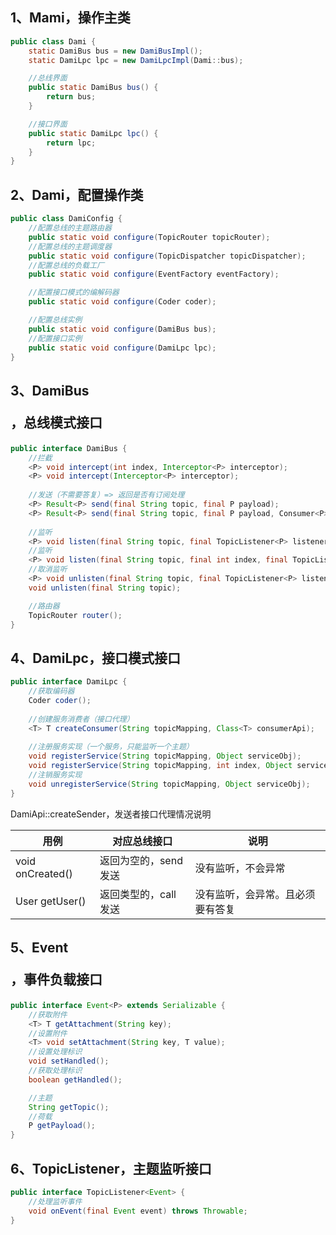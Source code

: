 
## 1、Mami，操作主类


```java
public class Dami {
    static DamiBus bus = new DamiBusImpl();
    static DamiLpc lpc = new DamiLpcImpl(Dami::bus);

    //总线界面
    public static DamiBus bus() {
        return bus;
    }

    //接口界面
    public static DamiLpc lpc() {
        return lpc;
    }
}
```

## 2、Dami，配置操作类

```java
public class DamiConfig {
    //配置总线的主题路由器
    public static void configure(TopicRouter topicRouter);
    //配置总线的主题调度器
    public static void configure(TopicDispatcher topicDispatcher);
    //配置总线的负载工厂
    public static void configure(EventFactory eventFactory);

    //配置接口模式的编解码器
    public static void configure(Coder coder);

    //配置总线实例
    public static void configure(DamiBus bus);
    //配置接口实例
    public static void configure(DamiLpc lpc);
}
```

## 3、DamiBus<P>，总线模式接口


```java
public interface DamiBus {
    //拦截
    <P> void intercept(int index, Interceptor<P> interceptor);
    <P> void intercept(Interceptor<P> interceptor);
    
    //发送（不需要答复）=> 返回是否有订阅处理
    <P> Result<P> send(final String topic, final P payload);
    <P> Result<P> send(final String topic, final P payload, Consumer<P> fallback);
   
    //监听
    <P> void listen(final String topic, final TopicListener<P> listener);
    //监听
    <P> void listen(final String topic, final int index, final TopicListener<P> listener);
    //取消监听
    <P> void unlisten(final String topic, final TopicListener<P> listener);
    void unlisten(final String topic);

    //路由器
    TopicRouter router();
}
```


## 4、DamiLpc，接口模式接口


```java
public interface DamiLpc {
    //获取编码器
    Coder coder();
    
    //创建服务消费者（接口代理）
    <T> T createConsumer(String topicMapping, Class<T> consumerApi);
    
    //注册服务实现（一个服务，只能监听一个主题）
    void registerService(String topicMapping, Object serviceObj);
    void registerService(String topicMapping, int index, Object serviceObj);
    //注销服务实现
    void unregisterService(String topicMapping, Object serviceObj);
}
```

DamiApi::createSender，发送者接口代理情况说明

| 用例               | 对应总线接口                   | 说明               |
|------------------|--------------------------|------------------|
| void onCreated() | 返回为空的，send 发送            | 没有监听，不会异常        |
| User getUser()   | 返回类型的，call 发送 | 没有监听，会异常。且必须要有答复 |


## 5、Event<P>，事件负载接口


```java
public interface Event<P> extends Serializable {
    //获取附件
    <T> T getAttachment(String key);
    //设置附件
    <T> void setAttachment(String key, T value);
    //设置处理标识
    void setHandled();
    //获取处理标识
    boolean getHandled();

    //主题
    String getTopic();
    //荷载
    P getPayload();
}

```

## 6、TopicListener<Event>，主题监听接口

```java
public interface TopicListener<Event> {
    //处理监听事件
    void onEvent(final Event event) throws Throwable;
}
```